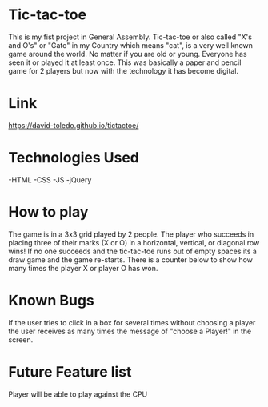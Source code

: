 Tic-tac-toe
=========================================================
This is my fist project in General Assembly.
Tic-tac-toe or also called "X's and O's" or "Gato" in my Country which means "cat", is a very well known game around the world. No matter if you are old or young. Everyone has seen it or played it at least once. This was basically a paper and pencil game for 2 players but now with the technology it has become  digital.


Link
============================================================
https://david-toledo.github.io/tictactoe/


Technologies Used
=============================================================
-HTML
-CSS
-JS
-jQuery

How to play
==============================================================
The game is in a 3x3 grid played by 2 people.
The player who succeeds in placing three of their marks (X or O) in a horizontal, vertical, or diagonal row wins!
If no one succeeds and the tic-tac-toe runs out of empty spaces its a draw game and the game re-starts.
There is a counter below to show how many times the player X or player O has won.

Known Bugs
===============================================================
If the user tries to click in a box for several times without choosing a player the user receives as many times the message of "choose a Player!" in the screen.

Future Feature list
================================================================
Player will be able to play against the CPU
